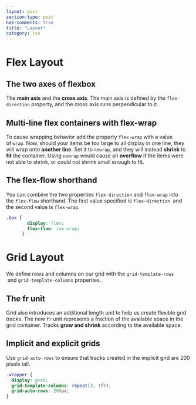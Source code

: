 ```yaml
---
layout: post
section-type: post
has-comments: true
title: "Layout"
category: css
---
```


# Flex Layout

## **The two axes of flexbox**

The **main axis** and the **cross axis**. The main axis is defined by the `flex-direction` property, and the cross axis runs perpendicular to it.


## **Multi-line flex containers with flex-wrap**

To cause wrapping behavior add the property `flex-wrap` with a value of `wrap`. Now, should your items be too large to all display in one line, they will wrap onto **another line**. Set it to `nowrap`, and they will instead **shrink** to **fit** the container. Using `nowrap` would cause an **overflow** if the items were not able to shrink, or could not shrink small enough to fit.

## **The flex-flow shorthand**

You can combine the two properties `flex-direction` and `flex-wrap` into the `flex-flow` shorthand. The first value specified is `flex-direction`
 and the second value is `flex-wrap`.

```css
.box {
        display: flex;
        flex-flow: row wrap;
      }
```

# Grid Layout

We define rows and columns on our grid with the `grid-template-rows`  and `grid-template-columns` properties.

## **The fr unit**

Grid also introduces an additional length unit to help us create flexible grid tracks. The new `fr` unit represents a fraction of the available space in the grid container. Tracks **grow and shrink** according to the available space.

## **Implicit and explicit grids**

Use `grid-auto-rows` to ensure that tracks created in the implicit grid are 200 pixels tall.

```css
.wrapper {
  display: grid;
  grid-template-columns: repeat(3, 1fr);
  grid-auto-rows: 200px;
}
```